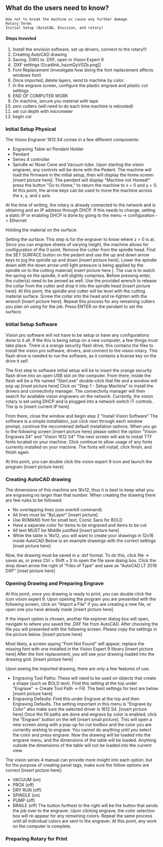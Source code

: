 ## What do the users need to know?
	How not to break the machine or cause any further damage
	Rotary Terms
	Initial Setup (AutoCAD, Envision, and rotary)

#### Steps Invovled
1. Install the envision software, set up drivers, connect to the rotary!!!
2. Creating AutoCAD drawing
3. Saving .DWG to .DXF, open in Vision Expert 9
4. .DXF settings ![[cadlink_hazmQyV0Zb.png]]
5. Font Replacement (investigate how doing the font replacement affects windows font)
6. Once imported, delete layers, send to machine by color.
7. In the engrave screen, configure the plastic engrave and plastic cut settings
8. END OF COMPUTER WORK
9. On machine, secure you material with tape
10. zero cutters (will need to do each time machine is rebooted)
11. set cut depth with micrometer
12. begin cut

### Initial Setup Physical

The Vision Engraver 1612 S4 comes in a few different components:
- Engraving Table w/ Pendant Holder
- Pendant
- Series 4 controller
- Spindle w/ Nose Cone and Vacuum tube.
Upon starting the vision engraver, any controls will be done with the Pedant. The machine will load the firmware in the initial setup, then will display the home screen  [insert picture here]. 
The pendant will display "Machine not Homed!" press the button "Go to Home," to return the machine to x = 0 and y = 0. At this point, the arrow keys can be used to move the machine across the x, y, and z axis. 

At the time of writing, the rotary is already connected to the network and is obtaining and an IP address through DHCP. If this needs to change, setting a static IP or enabling DHCP is done by going to the menu -> configuration -> Ethernet

Holding the material on the surface: 

Setting the surface: This step is for the engraver to know where z = 0 is at. Since you can engrave sheets of varying height, the machine allows for configuration of the 0 point. Remove the cutter from the spindle head. Find the SET SURFACE button on the pedant and use the up and down arrow keys to jog the spindle up and down [insert picture here]. Lower the spindle down with the down arrow until light pressure is being applied by the spindle on to the cutting material[ insert picture here ].  The cue is to watch the spring on the spindle, it will slightly compress. Before pressing enter, the cutter(s) need to be zeroed as well. Use the provided wrench to release the collar from the cutter and drop it into the spindle head [insert picture here]. At this point, the spindle and cutter will be level with the cutting material surface. Screw the collar into the head and re-tighten with the wrench [insert picture here]. Repeat this process for any remaining cutters you plan on using for the job. Press ENTER on the pendant to set the surface.

### Initial Setup Software
Vision pro software will not have to be setup or have any configurations done to it all.
If the this is being setup on a new computer, a few things must take place. There is a orange security flash drive, this contains the files to install the vision pro software, drivers, and connect to the vision rotary. This flash drive is needed to run the software, as it contains a license key on the drive it self. 

The first step to software initial setup will be to insert the orange security flash drive into an open USB slot on the computer. From there, inside the flash will be a file named "Start.exe" double-click that file and a window will pop up [inset picture here] Click on "Step 1 - Setup Machine" to install the drivers and connectivity manager. The connectivity manager will then search for available vision engravers on the network. Currently, the vision rotary is set using DHCP and is plugged into a network switch IT controls. The ip is [insert current IP here]. 

From there, close the window and begin step 2 "Install Vision Software" The software is a simple installation, just click next through each window prompt, continue the reccomened default installation options. When you go to the following screen [insert picture here] please select the option "Vision Engraves S4" and "Vision 1612 S4" The next screen will ask to install TTF fonts located on your machine. Click continue to allow usage of any fonts currently installed on your machine. The fonts will install, click finish, and finish again.

At this point, you can double click the vision expert 9 icon and launch the program [insert picture here].

### Creating AutoCAD drawing

The dimensions of this machine are 16x12, thus it is best to keep what you are engraving no larger than that number. When creating the drawing there are few rules to be followed.
- No overlapping lines (use overkill command)
- All lines must be "ByLayer" [insert picture]
- Use ROMANS font for small text, Comic Sans for BOLD
- Have a separate color for items to be engraved and items to be cut
- All text MUST be Middle justified [insert picture here]
- While the table is 16x12, you will want to create your drawings in 12x16 inside AutoCAD
Below is an example drawings with the correct settings [inset picture here]

Now, the drawing must be saved in a .dxf format. To do this, click file -> saves as, or press Ctrl + Shift + S to open the file save dialog box. Click the drop down arrow the right of "Files of Type" and save as "AutoCAD LT 2018 DXF" [inset picture here] 


### Opening Drawing and Preparing Engrave 

At this point, once you drawing is ready to print, you can double click the icon vision expert 9. Upon opening the program you are presented with the following screen, click on "Import a File" if you are creating a new file, or open one you have already made [insert picture here].

If the import option is chosen, another file explorer dialog box will open, navigate to where you saved the .DXF file from AutoCAD. After choosing the file you will presented with the following screen. Please copy the settings in the picture below. [insert picture here]

Most likely, a screen saying "Font Not Found" will appear, replace the missing font with one installed in the Vision Expert 9 library [insert picture here] After the font replacement, you will see your drawing loaded into the drawing grid. [insert picture here]

Upon seeing the imported drawing, there are only a few features of use. 
- Engraving Tool Paths: These will need to be used on objects that create a shape (such as BOLD text). Find this setting at the top under "Engrave" -> Create Tool Path -> Fill. The best settings for text are below [insert picture here]
- Engraving Defaults: Find this under Engrave at the top and then Engraving Defaults. The setting important in this menu is "Engrave by Color" also make sure the selected driver is 1612 S4. [insert picture here]
Once the fill paths are done and engrave by color is enabled, click the "Engrave" button on the left [insert small picture]. This will open a new screen along with a pop-up for cut toolbox and the color you are currently wishing to engrave. You cannot do anything until you select the color and press engrave. Now the drawing will be loaded into the engrave menu, and the dimensions of the table will be loaded. Anything outside the dimensions of the table will not be loaded into the current view.

The vision series 4 manual can provide more insight into each option, but for the purpose of creating panel tags, make sure the follow options are correct [insert picture here]:
- VACUUM (on)
- PROX (off)
- DRY RUN (off)
- SPINDLE (on)
- PUMP (off)
- BRAILE (off)
The button furthest to the right will be the button that sends the job over to the engraver. Upon clicking engrave, the color selection box will re-appear for any remaining colors. Repeat the same process until all individual colors are sent to the engraver. At this point, any work on the computer is complete.

### Preparing Rotary for Print
